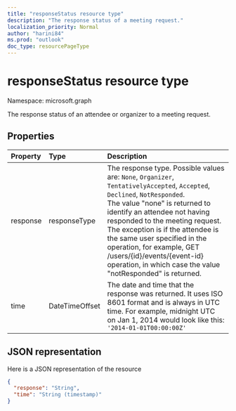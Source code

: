 ```yaml
---
title: "responseStatus resource type"
description: "The response status of a meeting request."
localization_priority: Normal
author: "harini84"
ms.prod: "outlook"
doc_type: resourcePageType
---
```


# responseStatus resource type

Namespace: microsoft.graph

The response status of an attendee or organizer to a meeting request.

## Properties

| Property | Type           | Description |
|:---------|:---------------|:------------|
| response | responseType   | The response type. Possible values are: `None`, `Organizer`, `TentativelyAccepted`, `Accepted`, `Declined`, `NotResponded`.<br> The value "none" is returned to identify an attendee not having responded to the meeting request. The exception is if the attendee is the same user specified in the operation, for example, GET /users/{id}/events/{event-id} operation, in which case the value "notResponded" is returned.
| time     | DateTimeOffset | The date and time that the response was returned. It uses ISO 8601 format and is always in UTC time. For example, midnight UTC on Jan 1, 2014 would look like this: `'2014-01-01T00:00:00Z'`

## JSON representation

Here is a JSON representation of the resource

<!-- {
  "blockType": "resource",
  "optionalProperties": [

  ],
  "@odata.type": "microsoft.graph.responseStatus"
}-->

```json
{
  "response": "String",
  "time": "String (timestamp)"
}
```

<!-- uuid: 8fcb5dbc-d5aa-4681-8e31-b001d5168d79
2015-10-25 14:57:30 UTC -->
<!-- {
  "type": "#page.annotation",
  "description": "responseStatus resource",
  "keywords": "",
  "section": "documentation",
  "tocPath": ""
}-->

